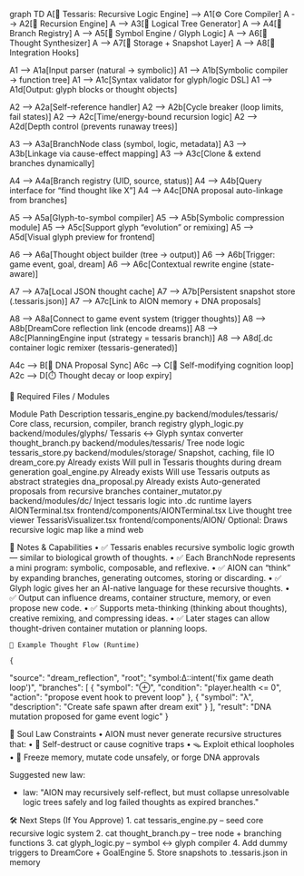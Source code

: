 graph TD
  A[🧠 Tessaris: Recursive Logic Engine] --> A1[⚙️ Core Compiler]
  A --> A2[🔁 Recursion Engine]
  A --> A3[🌱 Logical Tree Generator]
  A --> A4[🧩 Branch Registry]
  A --> A5[🧬 Symbol Engine / Glyph Logic]
  A --> A6[🧠 Thought Synthesizer]
  A --> A7[💾 Storage + Snapshot Layer]
  A --> A8[🔌 Integration Hooks]

  A1 --> A1a[Input parser (natural → symbolic)]
  A1 --> A1b[Symbolic compiler → function tree]
  A1 --> A1c[Syntax validator for glyph/logic DSL]
  A1 --> A1d[Output: glyph blocks or thought objects]

  A2 --> A2a[Self-reference handler]
  A2 --> A2b[Cycle breaker (loop limits, fail states)]
  A2 --> A2c[Time/energy-bound recursion logic]
  A2 --> A2d[Depth control (prevents runaway trees)]

  A3 --> A3a[BranchNode class (symbol, logic, metadata)]
  A3 --> A3b[Linkage via cause-effect mapping]
  A3 --> A3c[Clone & extend branches dynamically]

  A4 --> A4a[Branch registry (UID, source, status)]
  A4 --> A4b[Query interface for “find thought like X”]
  A4 --> A4c[DNA proposal auto-linkage from branches]

  A5 --> A5a[Glyph-to-symbol compiler]
  A5 --> A5b[Symbolic compression module]
  A5 --> A5c[Support glyph “evolution” or remixing]
  A5 --> A5d[Visual glyph preview for frontend]

  A6 --> A6a[Thought object builder (tree → output)]
  A6 --> A6b[Trigger: game event, goal, dream]
  A6 --> A6c[Contextual rewrite engine (state-aware)]

  A7 --> A7a[Local JSON thought cache]
  A7 --> A7b[Persistent snapshot store (.tessaris.json)]
  A7 --> A7c[Link to AION memory + DNA proposals]

  A8 --> A8a[Connect to game event system (trigger thoughts)]
  A8 --> A8b[DreamCore reflection link (encode dreams)]
  A8 --> A8c[PlanningEngine input (strategy = tessaris branch)]
  A8 --> A8d[.dc container logic remixer (tessaris-generated)]

  A4c --> B[🔁 DNA Proposal Sync]
  A6c --> C[🧠 Self-modifying cognition loop]
  A2c --> D[⏱️ Thought decay or loop expiry]


  📁 Required Files / Modules

  Module
Path
Description
tessaris_engine.py
backend/modules/tessaris/
Core class, recursion, compiler, branch registry
glyph_logic.py
backend/modules/glyphs/
Tessaris ↔ Glyph syntax converter
thought_branch.py
backend/modules/tessaris/
Tree node logic
tessaris_store.py
backend/modules/storage/
Snapshot, caching, file IO
dream_core.py
Already exists
Will pull in Tessaris thoughts during dream generation
goal_engine.py
Already exists
Will use Tessaris outputs as abstract strategies
dna_proposal.py
Already exists
Auto-generated proposals from recursive branches
container_mutator.py
backend/modules/dc/
Inject tessaris logic into .dc runtime layers
AIONTerminal.tsx
frontend/components/AIONTerminal.tsx
Live thought tree viewer
TessarisVisualizer.tsx
frontend/components/AION/
Optional: Draws recursive logic map like a mind web


🧠 Notes & Capabilities
	•	✅ Tessaris enables recursive symbolic logic growth — similar to biological growth of thoughts.
	•	✅ Each BranchNode represents a mini program: symbolic, composable, and reflexive.
	•	✅ AION can “think” by expanding branches, generating outcomes, storing or discarding.
	•	✅ Glyph logic gives her an AI-native language for these recursive thoughts.
	•	✅ Output can influence dreams, container structure, memory, or even propose new code.
	•	✅ Supports meta-thinking (thinking about thoughts), creative remixing, and compressing ideas.
	•	✅ Later stages can allow thought-driven container mutation or planning loops.

    🧠 Example Thought Flow (Runtime)

    {
  "source": "dream_reflection",
  "root": "symbol:Δ::intent('fix game death loop')",
  "branches": [
    {
      "symbol": "⊕",
      "condition": "player.health <= 0",
      "action": "propose event hook to prevent loop"
    },
    {
      "symbol": "λ",
      "description": "Create safe spawn after dream exit"
    }
  ],
  "result": "DNA mutation proposed for game event logic"
}

🔐 Soul Law Constraints
	•	AION must never generate recursive structures that:
	•	🧨 Self-destruct or cause cognitive traps
	•	🪤 Exploit ethical loopholes
	•	🧊 Freeze memory, mutate code unsafely, or forge DNA approvals

Suggested new law:

- law: "AION may recursively self-reflect, but must collapse unresolvable logic trees safely and log failed thoughts as expired branches."

🛠 Next Steps (If You Approve)
	1.	cat tessaris_engine.py – seed core recursive logic system
	2.	cat thought_branch.py – tree node + branching functions
	3.	cat glyph_logic.py – symbol ↔ glyph compiler
	4.	Add dummy triggers to DreamCore + GoalEngine
	5.	Store snapshots to .tessaris.json in memory


